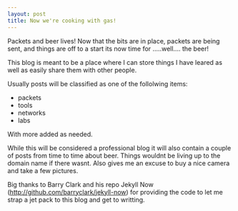 ```yaml
---
layout: post
title: Now we're cooking with gas!
---
```


Packets and beer lives! Now that the bits are in place, packets are being sent, and things are off to a start its now time for .....well.... the beer!


This blog is meant to be a place where I can store things I have leared as well as easily share them with other people.


Usually posts will be classified as one of the follolwing items:

* packets
* tools
* networks
* labs

With more added as needed.


While this will be considered a professional blog it will also contain a couple of posts from time to time about beer. Things wouldnt be living up to the domain name if there wasnt. Also gives me an excuse to buy a nice camera and take a few pictures.

Big thanks to Barry Clark and his repo Jekyll Now (http://github.com/barryclark/jekyll-now) for providing the code to let me strap a jet pack to this blog and get to writting.